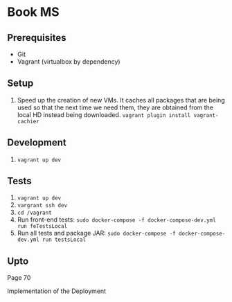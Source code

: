 # Book MS

## Prerequisites
* Git
* Vagrant (virtualbox by dependency)

## Setup
1. Speed up the creation of new VMs. It caches all packages that are being used so that the next time we need them, they are obtained from the local HD instead being downloaded. ```vagrant plugin install vagrant-cachier```

## Development
1. ```vagrant up dev```

## Tests
1. ```vagrant up dev```
2. ```vargrant ssh dev```
3. ```cd /vagrant```
4. Run front-end tests: ```sudo docker-compose -f docker-compose-dev.yml run feTestsLocal```
5. Run all tests and package JAR: ```sudo docker-compose -f docker-compose-dev.yml run testsLocal```


## Upto
Page 70

Implementation of the Deployment
